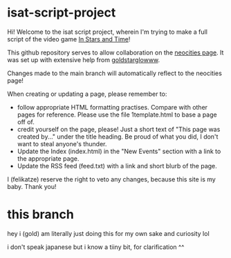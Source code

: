 # isat-script-project

Hi! Welcome to the isat script project, wherein I'm trying to make a full script of the video game [In Stars and Time](https://instarsandtime.com)!

This github repository serves to allow collaboration on the [neocities page]((https://felicitations.neocities.org)). It was set up with extensive help from [goldstarglowww](https://github.com/goldstargloww). 

Changes made to the main branch will automatically reflect to the neocities page!

When creating or updating a page, please remember to:

- follow appropriate HTML formatting practises. Compare with other pages for reference. Please use the file 1template.html to base a page off of.
- credit yourself on the page, please! Just a short text of "This page was created by..." under the title heading. Be proud of what you did, I don't want to steal anyone's thunder.
- Update the Index (index.html) in the "New Events" section with a link to the appropriate page.
- Update the RSS feed (feed.txt) with a link and short blurb of the page.

I (felikatze) reserve the right to veto any changes, because this site is my baby. Thank you!

# this branch

hey i (gold) am literally just doing this for my own sake and curiosity lol

i don't speak japanese but i know a tiiny bit, for clarification ^^